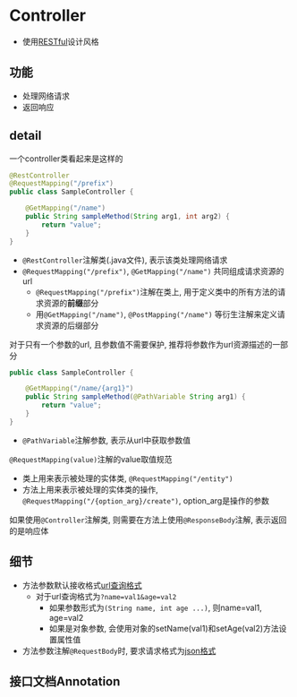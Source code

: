 # Controller

- 使用[RESTful](../RESTful.md)设计风格

## 功能

- 处理网络请求
- 返回响应

## detail

一个controller类看起来是这样的

```java
@RestController
@RequestMapping("/prefix")
public class SampleController {

    @GetMapping("/name")
    public String sampleMethod(String arg1, int arg2) {
        return "value";
    }
}
```
- `@RestController`注解类(.java文件), 表示该类处理网络请求
- `@RequestMapping("/prefix")`, `@GetMapping("/name")` 共同组成请求资源的url
  - `@RequestMapping("/prefix")`注解在类上, 用于定义类中的所有方法的请求资源的**前缀**部分
  - 用`@GetMapping("/name")`, `@PostMapping("/name")` 等衍生注解来定义请求资源的后缀部分

对于只有一个参数的url, 且参数值不需要保护, 推荐将参数作为url资源描述的一部分

```java
public class SampleController {

    @GetMapping("/name/{arg1}")
    public String sampleMethod(@PathVariable String arg1) {
        return "value";
    }
}
```

- `@PathVariable`注解参数, 表示从url中获取参数值


`@RequestMapping(value)`注解的value取值规范

- 类上用来表示被处理的实体类, `@RequestMapping("/entity")`
- 方法上用来表示被处理的实体类的操作, `@RequestMapping("/{option_arg}/create")`, option_arg是操作的参数

如果使用`@Controller`注解类, 则需要在方法上使用`@ResponseBody`注解, 表示返回的是响应体

## 细节

- 方法参数默认接收格式[url查询格式](../Network/Http_URL_And_URI.md#查询)
  - 对于url查询格式为`?name=val1&age=val2`
    - 如果参数形式为`(String name, int age ...)`, 则name=val1, age=val2
    - 如果是对象参数, 会使用对象的setName(val1)和setAge(val2)方法设置属性值
- 方法参数注解`@RequestBody`时, 要求请求格式为[json格式](../结构化数据/json.md)

## 接口文档Annotation

